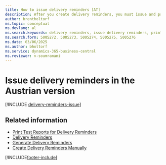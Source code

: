 ```yaml
---
title: How to issue delivery reminders [AT]
description: After you create delivery reminders, you must issue and print them so that you can send reminders to vendors in the Austrian version.
author: brentholtorf
ms.topic: conceptual
ms.devlang: al
ms.search.keywords: delivery reminders, issue delivery reminders, print delivery reminders, Austrian version
ms.search.form: 5005272, 5005273, 5005274, 5005275, 5005276
ms.date: 03/06/2025
ms.author: bholtorf
ms.service: dynamics-365-business-central
ms.reviewer: v-soumramani
---
```


# Issue delivery reminders in the Austrian version

[!INCLUDE [delivery-reminders-issue](../includes/ATCHDE/delivery-reminders-issue.md)] 

## Related information

- [Print Test Reports for Delivery Reminders](how-to-print-test-reports-for-delivery-reminders.md)  
- [Delivery Reminders](delivery-reminders.md)  
- [Generate Delivery Reminders](how-to-generate-delivery-reminders.md)  
- [Create Delivery Reminders Manually](how-to-create-delivery-reminders-manually.md)  

[!INCLUDE[footer-include](../../includes/footer-banner.md)]

